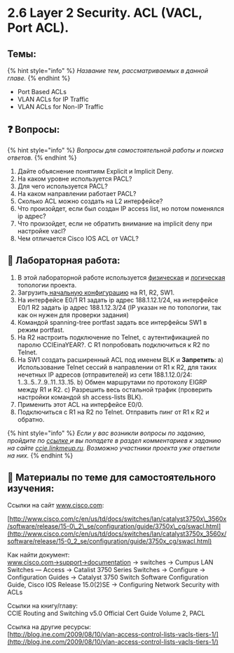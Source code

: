 # 2.6 Layer 2 Security. ACL \(VACL, Port ACL\).

## Темы:

{% hint style="info" %}
_Название тем, рассматриваемых в данной главе._
{% endhint %}

* Port Based ACLs
* VLAN ACLs for IP Traffic
* VLAN ACLs for Non-IP Traffic

##  ❓ Вопросы:

{% hint style="info" %}
_Вопросы для самостоятельной работы и поиска ответов._
{% endhint %}

1. Дайте объяснение понятиям Explicit и Implicit Deny.
2. На каком уровне используется PACL?
3. Для чего используется PACL?
4. На каком направлении работает PACL? 
5. Сколько ACL можно создать на L2 интерфейсе?
6. Что произойдет, если был создан IP access list, но потом поменялся ip адрес?
7. Что произойдет, если не обратить внимание на implicit deny при настройке vacl?
8. Чем отличается Cisco IOS ACL от VACL?

## 📍 Лабораторная работа:

1. В этой лабораторной работе используется [физическая](https://ccie.gitbook.io/ccie/topology#physic) и [логическая](https://ccie.gitbook.io/ccie/topology#logic) топологии проекта.
2. Загрузить[ начальную конфигурацию](https://drive.google.com/open?id=0ByVf6yfX4EBfNGIzVmQtVXUyR28) на R1, R2, SW1.
3. На интерфейсе E0/1 R1 задать ip адрес 188.1.12.1/24, на интерфейсе E0/1 R2 задать ip адрес 188.1.12.3/24 \(IP указан не по топологии, так как он нужен для проверки задания\)
4. Командой spanning-tree portfast задать все интерфейсы SW1 в режим portfast.
5. На R2 настроить подключение по Telnet, с аутентификацией по паролю CCIEinaYEAR?. С R1 попробовать подключиться к R2 по Telnet.
6. На SW1 создать расширенный ACL под именем BLK и **Запретить**: a\) Использование Telnet сессий в направлении от R1 к R2, для таких нечетных IP адресов \(отправителей\) из сети 188.1.12.0/24: 1..3..5..7..9..11..13..15. b\) Обмен маршрутами по протоколу EIGRP между R1 и R2. c\) Разрешить весь остальной трафик \(проверить настройки командой sh access-lists BLK\).
7. Применить этот ACL на интерфейсе E0/0.
8. Подключиться с R1 на R2 по Telnet. Отправить пинг от R1 к R2 и обратно.

{% hint style="info" %}
_Если у вас возникли вопросы по заданию, пройдите по_ [_ссылке_ ](http://ccie.linkmeup.ru/2016/04/29/laboratornaya-rabota-po-teme-12-acl-vacl-port-acl/)_и вы попадете в раздел комментариев к заданию на сайте_ [_ccie.linkmeup.ru_](http://ccie.linkmeup.ru/)_. Возможно участники проекта уже ответили на них._
{% endhint %}

## 📌 Материалы по теме для самостоятельного изучения:

Ссылки на сайт www.cisco.com:

[http://www.cisco.com/c/en/us/td/docs/switches/lan/catalyst3750x\_3560x/software/release/15-0\_2\_se/configuration/guide/3750x\_cg/swacl.html](http://www.cisco.com/c/en/us/td/docs/switches/lan/catalyst3750x_3560x/software/release/15-0_2_se/configuration/guide/3750x_cg/swacl.html)

Как найти документ:  
www.cisco.com→support→documentation → switches → Cumpus LAN Switches — Access → Catalist 3750 Series Switches → Configure → Configuration Guides → Catalyst 3750 Switch Software Configuration Guide, Cisco IOS Release 15.0\(2\)SE → Configuring Network Security with ACLs

Ссылки на книгу/главу:  
CCIE Routing and Switching v5.0 Official Cert Guide Volume 2, PACL

Ссылка на другие ресурсы:  
[http://blog.ine.com/2009/08/10/vlan-access-control-lists-vacls-tiers-1/](http://blog.ine.com/2009/08/10/vlan-access-control-lists-vacls-tiers-1/)



